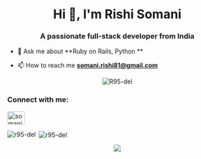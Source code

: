 
<h1 align="center">Hi 👋, I'm Rishi Somani</h1>
<h3 align="center">A passionate full-stack developer from India</h3>

- 💬 Ask me about **Ruby on Rails, Python **

- 📫 How to reach me **somani.rishi81@gmail.com**
<p align="center"> <img src="https://komarev.com/ghpvc/?username=R95-del&label=Profile%20views&color=0e75b6&style=flat&theme=dark" alt="R95-del" /> </p>

<h3 align="left">Connect with me:</h3>
<p align="left">
<a href="https://instagram.com/somanirishi" target="blank"><img align="center" src="https://raw.githubusercontent.com/rahuldkjain/github-profile-readme-generator/master/src/images/icons/Social/instagram.svg" alt="somanirishi" height="30" width="40" /></a>

<p><img align="left" src="https://github-readme-stats.vercel.app/api/top-langs?username=r95-del&show_icons=true&locale=en&layout=compact" alt="r95-del" /></p>

<p>&nbsp;<img align="center" src="https://github-readme-stats.vercel.app/api?username=r95-del&show_icons=true&locale=en" alt="r95-del" /></p>

<p align="center">
   <img align="center" src="https://streak-stats.demolab.com/?user=R95-del&theme=dark&border_radius=20&date_format=j%20M%5B%20Y%5D">
</p>

